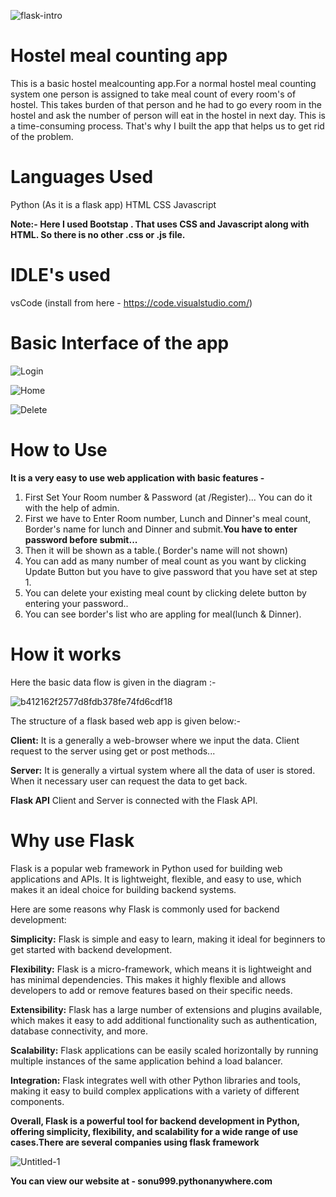 ![flask-intro](https://user-images.githubusercontent.com/104966547/225973711-622de3d2-0740-4441-b654-f3e30fe4272d.jpg)




# Hostel meal counting app

This is a basic hostel mealcounting app.For a normal hostel meal counting system one person is assigned to take meal count of every room's of hostel. This takes burden of that person and he had to go every room in the hostel and ask the number of person will eat in the hostel in next day. This is a time-consuming process. That's why I built the app that helps us to get rid of the problem.

# Languages Used 

Python (As it is a flask app)
HTML
CSS
Javascript

**Note:- Here I used Bootstap . That uses CSS and Javascript along with HTML. So there is no other .css or .js file.**

# IDLE's used 

vsCode (install from here - https://code.visualstudio.com/)


# Basic Interface of the app 

![Login ](https://user-images.githubusercontent.com/104966547/226615884-f79bc666-9856-4ca6-a411-514749f3c57f.png)

![Home](https://user-images.githubusercontent.com/104966547/226616049-d992885b-4a4b-4cde-8623-c9782b89fc12.png)

![Delete](https://user-images.githubusercontent.com/104966547/226616232-82945ff8-0622-4b83-abdf-9268499c0e41.png)


# How to Use

**It is a very easy to use web application with basic features -**
1. First Set Your Room number & Password (at /Register)... You can do it with the help of admin.
2. First we have to Enter Room number, Lunch and Dinner's meal count, Border's name for lunch and Dinner and submit.**You have to enter password before submit...**
3. Then it will be shown as a table.( Border's name will not shown)
4. You can add as many number of meal count as you want by clicking Update Button but you have to give password that you have set at step 1.
5. You can delete your existing meal count by clicking delete button by entering your password..
6. You can see border's list who are appling for meal(lunch & Dinner).

# How it works

Here the basic data flow is given in the diagram :-

![b412162f2577d8fdb378fe74fd6cdf18](https://user-images.githubusercontent.com/104966547/225976320-0d2003f2-eb6a-4c07-a52b-931f0d91422a.png)

The structure of a flask based web app is given below:-

**Client:** It is a generally a web-browser where we input the data. Client request to the server using get or post methods...

**Server:** It is generally a virtual system where all the data of user is stored. When it necessary user can request the data to get back.

**Flask API** Client and Server is connected with the Flask API.




# Why use Flask

Flask is a popular web framework in Python used for building web applications and APIs. It is lightweight, flexible, and easy to use, which makes it an ideal choice for building backend systems.

Here are some reasons why Flask is commonly used for backend development:

**Simplicity:** Flask is simple and easy to learn, making it ideal for beginners to get started with backend development.

**Flexibility:** Flask is a micro-framework, which means it is lightweight and has minimal dependencies. This makes it highly flexible and allows developers to add or remove features based on their specific needs.

**Extensibility:** Flask has a large number of extensions and plugins available, which makes it easy to add additional functionality such as authentication, database connectivity, and more.

**Scalability:** Flask applications can be easily scaled horizontally by running multiple instances of the same application behind a load balancer.

**Integration:** Flask integrates well with other Python libraries and tools, making it easy to build complex applications with a variety of different components.

**Overall, Flask is a powerful tool for backend development in Python, offering simplicity, flexibility, and scalability for a wide range of use cases.There are several companies using flask framework**



![Untitled-1](https://user-images.githubusercontent.com/104966547/225987847-aaf502e8-2245-4e89-9f3f-0bdb9bd46c91.png)



**You can view our website at - sonu999.pythonanywhere.com**


